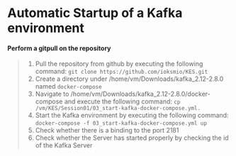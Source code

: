 # Automatic Startup of a Kafka environment

#### Perform a gitpull on the repository
> 1. Pull the repository from github by executing the following command: `git clone https://github.com/ioksmio/KES.git`
> 2. Create a directory under /home/vm/Downloads/kafka_2.12-2.8.0 named `docker-compose`
> 3. Navigate to /home/vm/Downloads/kafka_2.12-2.8.0/docker-compose and execute the following command: `cp /vm/KES/Session01/03_start-kafka-docker-compose.yml.`
> 4. Start the Kafka environment by executing the following command: `docker-compose -f 03_start-kafka-docker-compose.yml up`
> 5. Check whether there is a binding to the port 2181
> 6. Check whether the Server has started properly by checking the id of the Kafka Server
